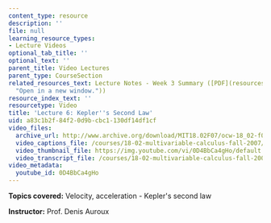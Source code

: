 ```yaml
---
content_type: resource
description: ''
file: null
learning_resource_types:
- Lecture Videos
optional_tab_title: ''
optional_text: ''
parent_title: Video Lectures
parent_type: CourseSection
related_resources_text: Lecture Notes - Week 3 Summary ([PDF](resources/lec_week3
  "Open in a new window."))
resource_index_text: ''
resourcetype: Video
title: 'Lecture 6: Kepler''s Second Law'
uid: a83c1b2f-84f2-0d9b-cbc1-130df14df1cf
video_files:
  archive_url: http://www.archive.org/download/MIT18.02F07/ocw-18_02-f07-lec06_300k.mp4
  video_captions_file: /courses/18-02-multivariable-calculus-fall-2007/f0a2116be70a507e833dac080d2986c7_0D4BbCa4gHo.vtt
  video_thumbnail_file: https://img.youtube.com/vi/0D4BbCa4gHo/default.jpg
  video_transcript_file: /courses/18-02-multivariable-calculus-fall-2007/dfd7a35b2f7fbd9a008b3431bc95188b_0D4BbCa4gHo.pdf
video_metadata:
  youtube_id: 0D4BbCa4gHo
---
```


**Topics covered:** Velocity, acceleration - Kepler's second law

**Instructor:** Prof. Denis Auroux